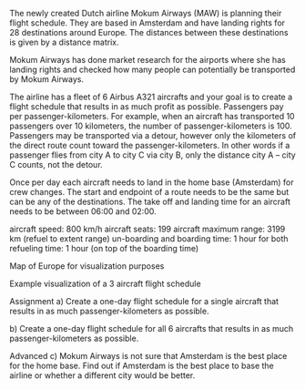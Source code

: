 The newly created Dutch airline Mokum Airways (MAW) is planning their flight schedule. They are based in Amsterdam and have landing rights for 28 destinations around Europe. The distances between these destinations is given by a distance matrix.

Mokum Airways has done market research for the airports where she has landing rights and checked how many people can potentially be transported by Mokum Airways.

The airline has a fleet of 6 Airbus A321 aircrafts and your goal is to create a flight schedule that results in as much profit as possible. Passengers pay per passenger-kilometers. For example, when an aircraft has transported 10 passengers over 10 kilometers, the number of passenger-kilometers is 100. Passengers may be transported via a detour, however only the kilometers of the direct route count toward the passenger-kilometers. In other words if a passenger flies from city A to city C via city B, only the distance city A – city C counts, not the detour.

Once per day each aircraft needs to land in the home base (Amsterdam) for crew changes. The start and endpoint of a route needs to be the same but can be any of the destinations. The take off and landing time for an aircraft needs to be between 06:00 and 02:00.

aircraft speed: 800 km/h
aircraft seats: 199
aircraft maximum range: 3199 km (refuel to extent range)
un-boarding and boarding time: 1 hour for both
refueling time: 1 hour (on top of the boarding time)


Map of Europe for visualization purposes


Example visualization of a 3 aircraft flight schedule

Assignment
a) Create a one-day flight schedule for a single aircraft that results in as much passenger-kilometers as possible.

b) Create a one-day flight schedule for all 6 aircrafts that results in as much passenger-kilometers as possible.

Advanced
c) Mokum Airways is not sure that Amsterdam is the best place for the home base. Find out if Amsterdam is the best place to base the airline or whether a different city would be better.
